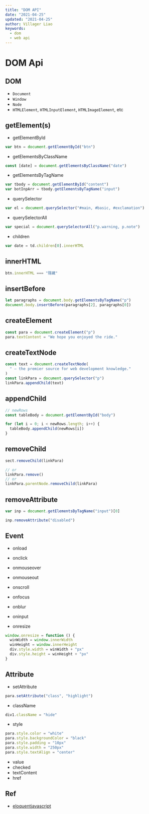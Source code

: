 ```yaml
---
title: "DOM API"
date: "2021-04-25"
updated: "2021-04-25"
author: Villager Liao
keywords:
  - dom
  - web api
---
```


# DOM Api

## DOM

- `Document`
- `Window`
- `Node`
- `HTMLElement`, `HTMLInputElement`, `HTMLImageElement`, etc

## getElement(s)

- getElementById

```js
var btn = document.getElementById("btn")
```

- getElementsByClassName

```js
const [date] = document.getElementsByClassName("date")
```

- getElementsByTagName

```js
var tbody = document.getElementById("content")
var botInpArr = tbody.getElementsByTagName("input")
```

- querySelector

```js
var el = document.querySelector("#main, #basic, #exclamation")
```

- querySelectorAll

```js
var special = document.querySelectorAll("p.warning, p.note")
```

- children

```js
var date = td.children[0].innerHTML
```

## innerHTML

```js
btn.innerHTML === "隱藏"
```

## insertBefore

```js
let paragraphs = document.body.getElementsByTagName("p")
document.body.insertBefore(paragraphs[2], paragraphs[0])
```

## createElement

```js
const para = document.createElement("p")
para.textContent = "We hope you enjoyed the ride."
```

## createTextNode

```js
const text = document.createTextNode(
  " — the premier source for web development knowledge."
)
const linkPara = document.querySelector("p")
linkPara.appendChild(text)
```

## appendChild

```js
// newRows
const tableBody = document.getElementById("body")

for (let i = 0; i < newRows.length; i++) {
  tableBody.appendChild(newRows[i])
}
```

## removeChild

```js
sect.removeChild(linkPara)

// or
linkPara.remove()
// or
linkPara.parentNode.removeChild(linkPara)
```

## removeAttribute

```js
var inp = document.getElementsByTagName("input")[0]

inp.removeAttribute("disabled")
```

## Event

- onload

- onclick
- onmouseover
- onmouseout
- onscroll

- onfocus
- onblur
- oninput
- onresize

```js
window.onresize = function () {
  winWidth = window.innerWidth
  winHeight = window.innerHeight
  div.style.width = winWidth + "px"
  div.style.height = winHeight + "px"
}
```

## Attribute

- setAttribute

```js
para.setAttribute("class", "highlight")
```

- className

```js
div1.className = "hide"
```

- style

```js
para.style.color = "white"
para.style.backgroundColor = "black"
para.style.padding = "10px"
para.style.width = "250px"
para.style.textAlign = "center"
```

- value
- checked
- textContent
- href

## Ref

- [eloquentjavascript](https://eloquentjavascript.net/14_dom.html)
